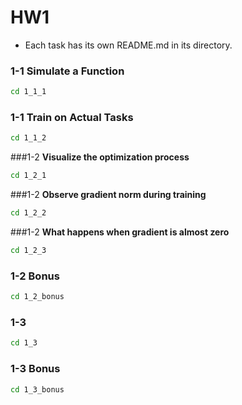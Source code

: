 # HW1

* Each task has its own README.md in its directory.

### 1-1 **Simulate a Function**

```bash
cd 1_1_1
```

### 1-1 **Train on Actual Tasks**

```bash
cd 1_1_2
```

###1-2 **Visualize the optimization process**

```bash
cd 1_2_1
```

###1-2 **Observe gradient norm during training**

```bash
cd 1_2_2
```

###1-2 **What happens when gradient is almost zero**

```bash
cd 1_2_3
```

### 1-2 Bonus

```bash
cd 1_2_bonus
```

### 1-3

```bash
cd 1_3
```

### 1-3 Bonus

```bash
cd 1_3_bonus
```

